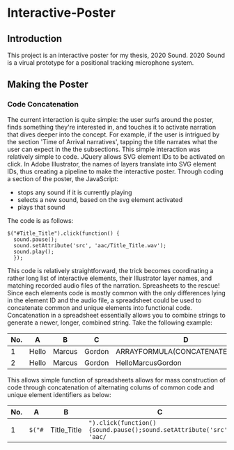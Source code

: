 # Interactive-Poster
## Introduction
This project is an interactive poster for my thesis, 2020 Sound. 2020 Sound is a virual prototype for a positional tracking microphone system.
## Making the Poster
### Code Concatenation
The current interaction is quite simple: the user surfs around the poster, finds something they're interested in, and touches it to activate narration that dives deeper into the concept. For example, if the user is intrigued by the section 'Time of Arrival narratives', tapping the title narrates what the user can expect in the the subsections.
This simple interaction was relatively simple to code. JQuery allows SVG element IDs to be activated on click. In Adobe Illustrator, the names of layers translate into SVG element IDs, thus creating a pipeline to make the interactive poster. Through coding a section of the poster, the JavaScript:
* stops any sound if it is currently playing
* selects a new sound, based on the svg element activated
* plays that sound

The code is as follows:
```
$("#Title_Title").click(function() {
  sound.pause();
  sound.setAttribute('src', 'aac/Title_Title.wav');
  sound.play();
  });
```
This code is relatively straightforward, the trick becomes coordinating a rather long list of interactive elements, their Illustrator layer names, and matching recorded audio files of the narration. Spreasheets to the rescue! Since each elements code is mostly common with the only differences lying in the element ID and the audio file, a spreadsheet could be used to concatenate common and unique elements into functional code. Concatenation in a spreadsheet essentially allows you to combine strings to generate a newer, longer, combined string. Take the following example:

No. | A | B | C | D
--- | --- | --- | --- | ---
1 | Hello | Marcus | Gordon | ARRAYFORMULA(CONCATENATE(A1:C1))
2 | Hello | Marcus | Gordon | HelloMarcusGordon

This allows simple function of spreadsheets allows for mass construction of code through concatenation of alternating colums of common code and unique element identifiers as below:

No. | A | B | C | D | E
--- | --- | --- | --- | --- | ---
1 | `$("#` | Title_Title | `").click(function() {sound.pause();sound.setAttribute('src', 'aac/` | Title_Title | `.wav');sound.play();});`

